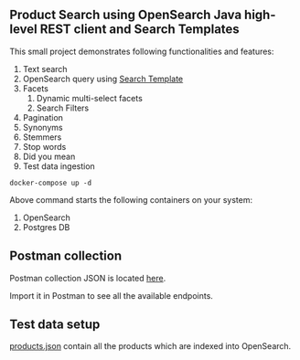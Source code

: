 ## Product Search using OpenSearch Java high-level REST client and Search Templates

This small project demonstrates following functionalities and features:

1. Text search
2. OpenSearch query using [Search Template](./src/main/resources/mustache-template/text-search-template.mustache)
2. Facets
   1. Dynamic multi-select facets
   2. Search Filters
3. Pagination
4. Synonyms
5. Stemmers
6. Stop words
7. Did you mean
8. Test data ingestion

```shell
docker-compose up -d
```

Above command starts the following containers on your system:

1. OpenSearch
2. Postgres DB

## Postman collection

Postman collection JSON is located [here](./src/main/resources/product_catalog/postman_collection.json "Postman Collection").

Import it in Postman to see all the available endpoints.

## Test data setup

[products.json](./src/main/resources/products.json "Products") contain all the products which are indexed into OpenSearch.
